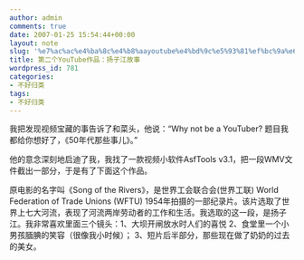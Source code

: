 ```yaml
---
author: admin
comments: true
date: 2007-01-25 15:54:44+00:00
layout: note
slug: '%e7%ac%ac%e4%ba%8c%e4%b8%aayoutube%e4%bd%9c%e5%93%81%ef%bc%9a%e6%89%ac%e5%ad%90%e6%b1%9f%e6%95%85%e4%ba%8b'
title: 第二个YouTube作品：扬子江故事
wordpress_id: 781
categories:
- 不好归类
tags:
- 不好归类
---
```


我把发现视频宝藏的事告诉了和菜头，他说：“Why not be a YouTuber? 题目我都给你想好了，《50年代那些事儿》。”

他的意念深刻地启迪了我，我找了一款视频小软件AsfTools v3.1，把一段WMV文件截出一部分，于是有了下面这个作品。

原电影的名字叫《Song of the Rivers》，是世界工会联合会(世界工联) World Federation of Trade Unions (WFTU) 1954年拍摄的一部纪录片。该片选取了世界上七大河流，表现了河流两岸劳动者的工作和生活。我选取的这一段，是扬子江。我非常喜欢里面三个镜头：1、大坝开闸放水时人们的喜悦 2、食堂里一个小男孩腼腆的笑容（很像我小时候）； 3、短片后半部分，那些现在做了奶奶的过去的美女。


